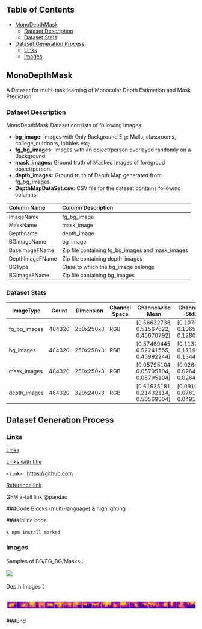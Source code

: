 
## **Table of Contents**

* [MonoDepthMask](#monodepthmask)
    * [Dataset Description](#dataset-description)
    * [Dataset Stats](#dataset-stats)
* [Dataset Generation Process](#dataset-generation-process)
    * [Links](#links)
    * [Images](#images)


<!-- toc -->


## MonoDepthMask
A Dataset for multi-task learning of Monocular Depth Estimation and Mask Prediction

### Dataset Description
MonoDepthMask Dataset consists of following images:
- **bg_image:** Images with Only Background E.g: Malls, classrooms, college_outdoors, lobbies etc;
- **fg_bg_images:** Images with an object/person overlayed randomly on a Background
- **mask_images:** Ground truth of Masked Images of foregroud object/person.
- **depth_images:** Ground truth of Depth Map generated from fg_bg_images.
- **DepthMapDataSet.csv:** CSV file for the dataset contains following columns:

| Column Name  | Column Description  |
| :------------ | :------------ |
|  ImageName | fg_bg_image  |
| MaskName  | mask_image   |
| Depthname  |  depth_image |
| BGImageName  | bg_image  |
| BaseImageFName  |  Zip file containing fg_bg_images and mask_images |
|  DepthImageFName | Zip file containing depth_images  |
| BGType  | Class to which the bg_image belongs  |
| BGImageFName  | Zip file containing bg_images |

### Dataset Stats
| ImageType  | Count  |  Dimension  | Channel Space  | Channelwise Mean  | Channelwise StdDev  | Link |
| ------------ | ------------ | ------------ | ------------ | ------------ | ------------ | ------------ |
| fg_bg_images |  484320 |     250x250x3 |  RGB |           [0.56632738, 0.51567622, 0.45670792]  | [0.1076622,  0.10650349, 0.12808967]| <>|
| bg_images |      484320 |     250x250x3|  RGB|          [0.57469445, 0.52241555, 0.45992244] |  [0.11322354, 0.11195428, 0.13441683] | <> |
| mask_images|    484320|     250x250x3|  RGB|           [0.05795104, 0.05795104, 0.05795104] | [0.02640032, 0.02640032, 0.02640032] | <>|
| depth_images|   484320|     320x240x3|  RGB|           [0.61635181, 0.21432114, 0.50569604] | [0.09193359, 0.07619106, 0.04919082] | <> |


## Dataset Generation Process

### Links

[Links](http://localhost/)

[Links with title](http://localhost/ "link title")

`<link>` : <https://github.com>

[Reference link][id/name] 

[id/name]: http://link-url/

GFM a-tail link @pandao

###Code Blocks (multi-language) & highlighting

####Inline code

`$ npm install marked`


### Images

Samples of BG/FG_BG/Masks：

[![](https://github.com/rajy4683/MonoMaskDepth/blob/master/allimg.png)](https://github.com/rajy4683/MonoMaskDepth/blob/master/allimg.png "Samples of BG/FG_BG/Masks")

Depth Images：

[![](https://github.com/rajy4683/MonoMaskDepth/blob/master/depthmap.png)](https://github.com/rajy4683/MonoMaskDepth/blob/master/allimg.png "Depth Images")
----


###End

